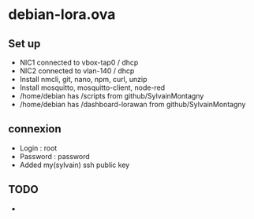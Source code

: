 # debian-lora.ova
## Set up
* NIC1 connected to vbox-tap0 / dhcp
* NIC2 connected to vlan-140  / dhcp
* Install nmcli, git, nano, npm, curl, unzip
* Install mosquitto, mosquitto-client, node-red
* /home/debian has /scripts from github/SylvainMontagny
* /home/debian has /dashboard-lorawan from github/SylvainMontagny

## connexion
* Login : root
* Password : password
* Added my(sylvain) ssh public key  


## TODO
* 

